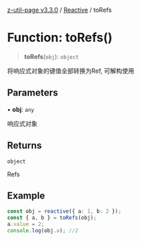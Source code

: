 [z-util-page v3.3.0](../../../index.md) / [Reactive](../index.md) / toRefs

# Function: toRefs()

> **toRefs**(`obj`): `object`

将响应式对象的键值全部转换为Ref, 可解构使用

## Parameters

• **obj**: `any`

响应式对象

## Returns

`object`

Refs

## Example

```ts
const obj = reactive({ a: 1, b: 2 });
const { a, b } = toRefs(obj);
a.value = 2;
console.log(obj.a); //2
```
